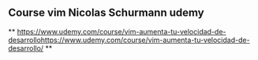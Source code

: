 ## Course vim Nicolas Schurmann udemy
** https://www.udemy.com/course/vim-aumenta-tu-velocidad-de-desarrollohttps://www.udemy.com/course/vim-aumenta-tu-velocidad-de-desarrollo/  **
